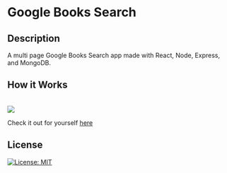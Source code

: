 # Google Books Search

## Description
A multi page Google Books Search app made with React, Node, Express, and MongoDB. 

## How it Works
 <br>
 <img src="https://media.giphy.com/media/8Y7ufpZNjCMXPMFHdb/giphy.gif">

  Check it out for yourself <a href="https://gentle-river-89603.herokuapp.com/" target="blank">here</a><br>

## License
[![License: MIT](https://img.shields.io/badge/License-MIT-yellow.svg)](https://opensource.org/licenses/MIT)
